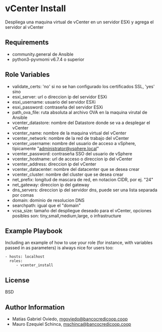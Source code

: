 vCenter Install
=========

Despliega una maquina virtual de vCenter en un servidor ESXi y agrega el servidor al vCenter

Requirements
------------

- community.general de Ansible
- python3-pyvmomi v6.7.4 o superior

Role Variables
--------------

- validate_certs: 'no' si no se han configurado los certificados SSL, 'yes' sino
- esxi_server: url o direccion ip del servidor ESXi
- esxi_username: usuario del servidor ESXi
- esxi_password: contraseña del servidor ESXi
- path_ova_file: ruta absoluta al archivo OVA en la maquina virutal de Ansible
- vcenter_datastore: nombre del Datastore donde se va a desplegar el vCenter
- vcenter_name: nombre de la maquina virtual del vCenter
- vcenter_network: nombre de la red de trabajo del vCenter
- vcenter_username: nombre del usuario de acceso a vSphere, tipicamente "administrator@vsphere.local"
- vcenter_password: contraseña SSO del usuario de vSphere
- vcenter_hostname: url de acceso o direccion ip del vCenter
- vcenter_address: direccion ip del vCenter
- vcenter_datacenter: nombre del datacenter que se desea crear
- vcenter_cluster: nombre del cluster que se desea crear
- net_prefix: longitud de mascara de red, en notacion CIDR, por ej. "24"
- net_gateway: direccion ip del gateway
- dns_servers: direccion ip del servidor dns, puede ser una lista separada por comas
- domain: dominio de resolucion DNS
- searchpath: igual que el "domain"
- vcsa_size: tamaño del despliegue deseado para el vCenter, opciones posibles son: tiny,small,medium,large, o infrastructure

Example Playbook
----------------

Including an example of how to use your role (for instance, with variables passed in as parameters) is always nice for users too:

    - hosts: localhost
      roles:
         - vcenter_install

License
-------

BSD

Author Information
------------------

- Matías Gabriel Oviedo, mgoviedo@bancocredicoop.coop
- Mauro Ezequiel Schinca, mschinca@bancocredicoop.coop

